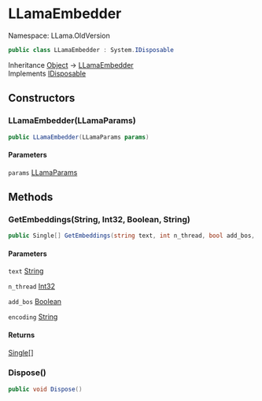 # LLamaEmbedder

Namespace: LLama.OldVersion

```csharp
public class LLamaEmbedder : System.IDisposable
```

Inheritance [Object](https://docs.microsoft.com/en-us/dotnet/api/system.object) → [LLamaEmbedder](./llama.oldversion.llamaembedder.md)<br>
Implements [IDisposable](https://docs.microsoft.com/en-us/dotnet/api/system.idisposable)

## Constructors

### **LLamaEmbedder(LLamaParams)**

```csharp
public LLamaEmbedder(LLamaParams params)
```

#### Parameters

`params` [LLamaParams](./llama.oldversion.llamaparams.md)<br>

## Methods

### **GetEmbeddings(String, Int32, Boolean, String)**

```csharp
public Single[] GetEmbeddings(string text, int n_thread, bool add_bos, string encoding)
```

#### Parameters

`text` [String](https://docs.microsoft.com/en-us/dotnet/api/system.string)<br>

`n_thread` [Int32](https://docs.microsoft.com/en-us/dotnet/api/system.int32)<br>

`add_bos` [Boolean](https://docs.microsoft.com/en-us/dotnet/api/system.boolean)<br>

`encoding` [String](https://docs.microsoft.com/en-us/dotnet/api/system.string)<br>

#### Returns

[Single[]](https://docs.microsoft.com/en-us/dotnet/api/system.single)<br>

### **Dispose()**

```csharp
public void Dispose()
```
